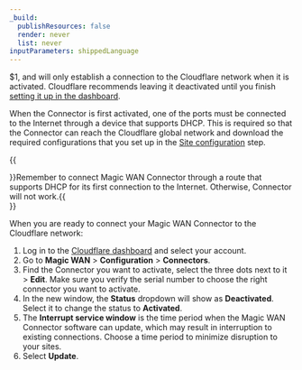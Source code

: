```yaml
---
_build:
  publishResources: false
  render: never
  list: never
inputParameters: shippedLanguage
---
```


$1, and will only establish a connection to the Cloudflare network when it is activated. Cloudflare recommends leaving it deactivated until you finish [setting it up in the dashboard](#create-a-site).

When the Connector is first activated, one of the ports must be connected to the Internet through a device that supports DHCP. This is required so that the Connector can reach the Cloudflare global network and download the required configurations that you set up in the [Site configuration](#create-a-site) step.

{{<Aside type="warning">}}Remember to connect Magic WAN Connector through a route that supports DHCP for its first connection to the Internet. Otherwise, Connector will not work.{{</Aside>}}

When you are ready to connect your Magic WAN Connector to the Cloudflare network:

1. Log in to the [Cloudflare dashboard](https://dash.cloudflare.com/) and select your account.
2. Go to **Magic WAN** > **Configuration** > **Connectors**.
3. Find the Connector you want to activate, select the three dots next to it > **Edit**. Make sure you verify the serial number to choose the right connector you want to activate.
4. In the new window, the **Status** dropdown will show as **Deactivated**. Select it to change the status to **Activated**.
5. The **Interrupt service window** is the time period when the Magic WAN Connector software can update, which may result in interruption to existing connections. Choose a time period to minimize disruption to your sites.
5. Select **Update**.